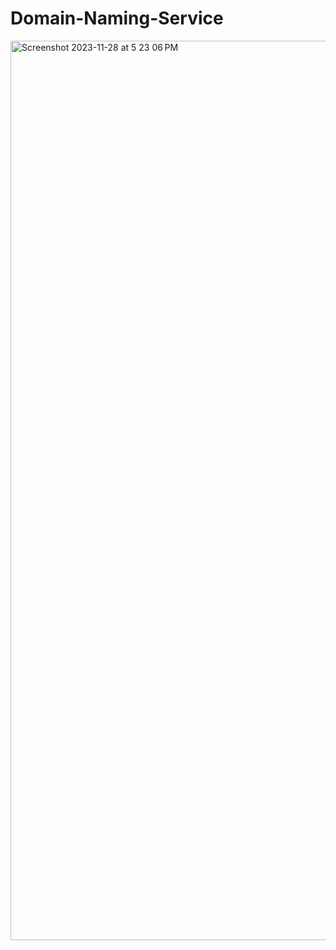 # Domain-Naming-Service
<img width="1439" alt="Screenshot 2023-11-28 at 5 23 06 PM" src="https://github.com/shreyasrajiv327/Domain-Naming-Service/assets/131350902/3eb1ef3a-6e67-4b2a-a70d-1e6ef8f7cfdb">

